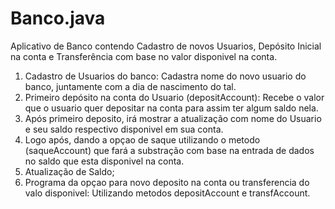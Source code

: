# Banco.java

Aplicativo de Banco contendo Cadastro de novos Usuarios, Depósito Inicial na conta e Transferência com base no valor disponivel na conta.

1. Cadastro de Usuarios do banco: Cadastra nome do novo usuario do banco, juntamente com a dia de nascimento do tal.
2. Primeiro depósito na conta do Usuario (depositAccount): Recebe o valor que o usuario quer depositar na conta para assim ter algum saldo nela.
3. Após primeiro deposito, irá mostrar a atualização com nome do Usuario e seu saldo respectivo disponivel em sua conta.
4. Logo após, dando a opçao de saque utilizando o metodo (saqueAccount) que fará a substração com base na entrada de dados no saldo que esta disponivel na conta.
5. Atualização de Saldo;
6. Programa da opçao para novo deposito na conta ou transferencia do valo disponivel: Utilizando metodos depositAccount e transfAccount.
